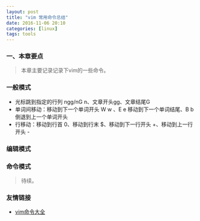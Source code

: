 ```yaml
---
layout: post
title: "vim 常用命令总结"
date: 2016-11-06 20:10
categories: [linux]
tags: tools
---
```


### 一、本章要点

> 本章主要记录记录下vim的一些命令。

### 一般模式


* 光标跳到指定的行列 ngg/nG n、文章开头gg、文章结尾G
* 单词间移动：移动到下一个单词开头 W w 、E e 移动到下一个单词结尾、B b 倒退到上一个单词开头
* 行移动：移动到行首 0、移动到行末 $、移动到下一行开头 +、移动到上一行开头 -


### 编辑模式

### 命令模式


> 待续。

### 友情链接
* [vim命令大全](http://www.jeizas.me)